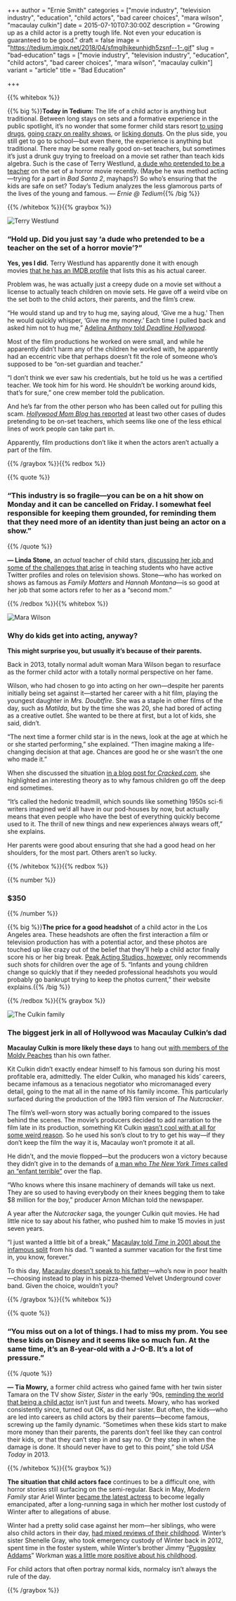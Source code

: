 +++
author = "Ernie Smith"
categories = ["movie industry", "television industry", "education", "child actors", "bad career choices", "mara wilson", "macaulay culkin"]
date = 2015-07-10T07:30:00Z
description = "Growing up as a child actor is a pretty tough life. Not even your education is guaranteed to be good."
draft = false
image = "https://tedium.imgix.net/2018/04/sfmglhikeunhjdh5zsnf--1-.gif"
slug = "bad-education"
tags = ["movie industry", "television industry", "education", "child actors", "bad career choices", "mara wilson", "macaulay culkin"]
variant = "article"
title = "Bad Education"

+++

{{% whitebox %}}

{{% big %}}**Today in Tedium:** The life of a child actor is anything but traditional. Between long stays on sets and a formative experience in the public spotlight, it’s no wonder that some former child stars resort [to using drugs](http://abcnews.go.com/Entertainment/corey-haim-10-troubled-1980s-child-stars/story?id=10061379), [going crazy on reality shows](http://www.vh1.com/shows/breaking_bonaduce/season_1/series.jhtml), or [licking donuts](http://www.huffingtonpost.com/entry/ariana-grande-donuts-video_559d11b6e4b0a9aadf39e934). On the plus side, you still get to go to school—but even there, the experience is anything but traditional. There may be some really good on-set teachers, but sometimes it’s just a drunk guy trying to freeload on a movie set rather than teach kids algebra. Such is the case of Terry Westlund, [a dude who pretended to be a teacher](https://deadline.com/2015/07/studio-teacher-impostor-child-actor-film-set-1201470925/) on the set of a horror movie recently. (Maybe he was method acting—trying for a part in _Bad Santa 2_, mayhaps?) So who’s ensuring that the kids are safe on set? Today’s Tedium analyzes the less glamorous parts of the lives of the young and famous. _— Ernie @ Tedium_{{% /big %}}

{{% /whitebox %}}{{% graybox %}}

![Terry Westlund](https://tedium.imgix.net/2018/04/rmaiokpswdchw4uwhs0z.jpg)

### “Hold up. Did you just say ‘a dude who pretended to be a teacher on the set of a horror movie’?”

**Yes, yes I did.** Terry Westlund has apparently done it with enough movies [that he has an IMDB profile](http://www.imdb.com/name/nm6091550/) that lists this as his actual career.

Problem was, he was actually just a creepy dude on a movie set without a license to actually teach children on movie sets. He gave off a weird vibe on the set both to the child actors, their parents, and the film’s crew.

“He would stand up and try to hug me, saying aloud, ‘Give me a hug.’ Then he would quickly whisper, ‘Give me my money.’ Each time I pulled back and asked him not to hug me,” [Adelina Anthony told _Deadline Hollywood_](http://deadline.com/2015/07/studio-teacher-impostor-child-actor-film-set-1201470925/).

Most of the film productions he worked on were small, and while he apparently didn’t harm any of the children he worked with, he apparently had an eccentric vibe that perhaps doesn’t fit the role of someone who’s supposed to be “on-set guardian and teacher.”

“I don’t think we ever saw his credentials, but he told us he was a certified teacher. We took him for his word. He shouldn’t be working around kids, that’s for sure,” one crew member told the publication.

And he’s far from the other person who has been called out for pulling this scam. [_Hollywood Mom Blog_ has reported](http://hollywoodmomblog.com/2-cons-worked-as-studio-teachers/) at least two other cases of dudes pretending to be on-set teachers, which seems like one of the less ethical lines of work people can take part in.

Apparently, film productions don’t like it when the actors aren’t actually a part of the film.

{{% /graybox %}}{{% redbox %}}

{{% quote %}}
### “This industry is so fragile—you can be on a hit show on Monday and it can be cancelled on Friday. I somewhat feel responsible for keeping them grounded, for reminding them that they need more of an identity than just being an actor on a show.”
{{% /quote %}}

**— Linda Stone,** an _actual_ teacher of child stars, [discussing her job and some of the challenges that arise](http://www.scpr.org/blogs/education/2013/07/22/14301/child-actors-get-schooled-meet-the-woman-who-s-spe/) in teaching students who have active Twitter profiles and roles on television shows. Stone—who has worked on shows as famous as _Family Matters_ and _Hannah Montana_—is so good at her job that some actors refer to her as a “second mom.”

{{% /redbox %}}{{% whitebox %}}

![Mara Wilson](https://tedium.imgix.net/2018/04/p9yay4rivdkct6lsfwnj.gif)

### Why do kids get into acting, anyway?

**This might surprise you, but usually it’s because of their parents.**

Back in 2013, totally normal adult woman Mara Wilson began to resurface as the former child actor with a totally normal perspective on her fame.

Wilson, who had chosen to go into acting on her own—despite her parents initially being set against it—started her career with a hit film, playing the youngest daughter in _Mrs. Doubtfire_. She was a staple in other films of the day, such as _Matilda_, but by the time she was 20, she had bored of acting as a creative outlet. She wanted to be there at first, but a lot of kids, she said, didn’t.

“The next time a former child star is in the news, look at the age at which he or she started performing,” she explained. “Then imagine making a life-changing decision at that age. Chances are good he or she wasn’t the one who made it.”

When she discussed the situation [in a blog post for _Cracked.com_](http://www.cracked.com/blog/7-reasons-child-stars-go-crazy-an-insiders-perspective/), she highlighted an interesting theory as to why famous children go off the deep end sometimes.

“It’s called the hedonic treadmill, which sounds like something 1950s sci-fi writers imagined we’d all have in our pod-houses by now, but actually means that even people who have the best of everything quickly become used to it. The thrill of new things and new experiences always wears off,” she explains.

Her parents were good about ensuring that she had a good head on her shoulders, for the most part. Others aren’t so lucky.

{{% /whitebox %}}{{% redbox %}}

{{% number %}}
### $350
{{% /number %}}

{{% big %}}**The price for a good headshot** of a child actor in the Los Angeles area. These headshots are often the first interaction a film or television production has with a potential actor, and these photos are touched up like crazy out of the belief that they’ll help a child actor finally score his or her big break. [Peak Acting Studios, however,](https://us9.admin.mailchimp.com/campaigns/www.peaktalentschoolofacting.com/blog/240-are-professional-actor-headshots-important.html) only recommends such shots for children over the age of 5. “Infants and young children change so quickly that if they needed professional headshots you would probably go bankrupt trying to keep the photos current,” their website explains.{{% /big %}}

{{% /redbox %}}{{% graybox %}}

![The Culkin family](https://tedium.imgix.net/2018/04/hficbnnxuraycl2fyyp5.jpg)

### The biggest jerk in all of Hollywood was Macaulay Culkin’s dad

**Macaulay Culkin is more likely these days** to hang out [with members of the Moldy Peaches](http://bullettmedia.com/article/inside-macaulay-culkins-bizarre-art-collective/) than his own father.

Kit Culkin didn’t exactly endear himself to his famous son during his most profitable era, admittedly. The elder Culkin, who managed his kids’ careers, became infamous as a tenacious negotiator who micromanaged every detail, going to the mat all in the name of his family income. This particularly surfaced during the production of the 1993 film version of _The Nutcracker_.

The film’s well-worn story was actually boring compared to the issues behind the scenes. The movie’s producers decided to add narration to the film late in its production, something Kit Culkin [wasn’t cool with at all for some weird reason](http://variety.com/1993/film/news/culkins-seek-faithful-story-115717/). So he used his son’s clout to try to get his way—if they don’t keep the film the way it is, Macaulay won’t promote it at all.

He didn’t, and the movie flopped—but the producers won a victory because they didn’t give in to the demands of [a man who _The New York Times_ called an “enfant terrible”](http://www.nytimes.com/1993/11/01/movies/talk-hollywood-it-seems-father-child-star-enfant-terrible.html?pagewanted=all) over the flap.

“Who knows where this insane machinery of demands will take us next. They are so used to having everybody on their knees begging them to take $8 million for the boy,” producer Arnon Milchan told the newspaper.

A year after the _Nutcracker_ saga, the younger Culkin quit movies. He had little nice to say about his father, who pushed him to make 15 movies in just seven years.

“I just wanted a little bit of a break,” [Macaulay told _Time_ in 2001 about the infamous split](http://content.time.com/time/magazine/article/0,9171,107932,00.html) from his dad. “I wanted a summer vacation for the first time in, you know, forever.”

To this day, [Macaulay doesn’t speak to his father](http://www.dailymail.co.uk/news/article-2890183/Heartbreak-Macaulay-Culkin-s-estranged-dad-faces-prospect-never-seeing-son-suffering-massive-stroke.html)—who’s now in poor health—choosing instead to play in his pizza-themed Velvet Underground cover band. Given the choice, wouldn’t you?

{{% /graybox %}}{{% whitebox %}}

{{% quote %}}
### “You miss out on a lot of things. I had to miss my prom. You see these kids on Disney and it seems like so much fun. At the same time, it’s an 8-year-old with a J-O-B. It’s a lot of pressure.”
{{% /quote %}}

**— Tia Mowry,** a former child actress who gained fame with her twin sister Tamara on the TV show _Sister, Sister_ in the early ‘90s, [reminding the world that being a child actor](http://www.usatoday.com/story/life/people/2013/08/06/child-star-issues/2609493/) isn’t just fun and tweets. Mowry, who has worked consistently since, turned out OK, as did her sister. But often, the kids—who are led into careers as child actors by their parents—become famous, screwing up the family dynamic. “Sometimes when these kids start to make more money than their parents, the parents don’t feel like they can control their kids, or that they can’t step in and say no. Or they step in when the damage is done. It should never have to get to this point,” she told _USA Today_ in 2013.

{{% /whitebox %}}{{% graybox %}}

**The situation that child actors face** continues to be a difficult one, with horror stories still surfacing on the semi-regular. Back in May, _Modern Family_ star Ariel Winter [became the latest actress](http://gawker.com/modern-family-actress-wins-emancipation-from-abusive-st-1704991917) to become legally emancipated, after a long-running saga in which her mother lost custody of Winter after to allegations of abuse.

Winter had a pretty solid case against her mom—her siblings, who were also child actors in their day, [had mixed reviews of their childhood](http://jezebel.com/5962274/a-guide-to-the-bizarre-custody-battle-over-modern-familys-ariel-winter). Winter’s sister Shenelle Gray, who took emergency custody of Winter back in 2012, spent time in the foster system, while Winter’s brother Jimmy “[Puggsley Addams](https://www.youtube.com/watch?v=gNGmuLYwd3o)” Workman [was a little more positive about his childhood](http://www.eonline.com/news/364718/ariel-winter-s-brother-jimmy-workman-defends-mom-doesn-t-want-modern-family-star-under-sister-s-guardianship).

For child actors that often portray normal kids, normalcy isn’t always the rule of the day.

{{% /graybox %}}